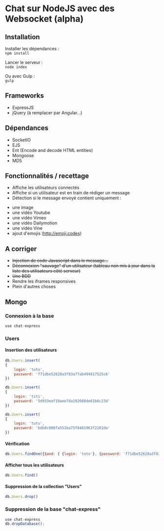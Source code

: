 # Chat sur NodeJS avec des Websocket (alpha)


## Installation

Installer les dépendances :  
<code>npm install</code>

Lancer le serveur :  
<code>node index</code>

Ou avec Gulp :  
<code>gulp</code>


## Frameworks

* ExpressJS
* jQuery (à remplacer par Angular...)


## Dépendances

* SocketIO
* EJS
* Ent (Encode and decode HTML entities)
* Mongoose
* MD5


## Fonctionnalités / recettage

- Affiche les utilisateurs connectés
- Affiche si un utilisateur est en train de rédiger un message
- Détection si le message envoyé contient uniquement :
* une image 
* une vidéo Youtube
* une vidéo Vimeo
* une vidéo Dailymotion
* une vidéo Vine
* ajout d'emojis (http://emoji.codes)


## A corriger

* ~~Injection de code Javascript dans le message...~~
* ~~Déconnexion "sauvage" d'un utilisateur (tableau non mis à jour dans la liste des utilisateurs côté serveur)~~
* ~~Une BDD~~
* Rendre les iframes responsives
* Plein d'autres choses


## Mongo

### Connexion à la base

```javascript
use chat-express
```

### Users

#### Insertion des utilisateurs

```javascript
db.Users.insert(
{
    login: 'toto',
    password: 'f71dbe52628a3f83a77ab494817525c6'
})

db.Users.insert(
{
    login: 'titi',
    password: '5d933eef19aee7da192608de61b6c23d'
})

db.Users.insert(
{
    login: 'tutu',
    password: 'bdb8c008fa551ba75f8481963f2201da'
})
```

#### Vérification

```javascript
db.Users.findOne({$and: [ {login: 'toto'}, {password: 'f71dbe52628a3f83a77ab494817525c6'} ]})
```

#### Afficher tous les utilisateurs

```javascript
db.Users.find()
```

#### Suppression de la collection "Users"

```javascript
db.Users.drop()
```

### Suppression de la base "chat-express"

```javascript
use chat-express
db.dropDatabase();
```